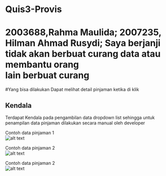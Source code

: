 # Quis3-Provis

# 2003688,Rahma Maulida; 2007235, Hilman Ahmad Rusydi; Saya berjanji tidak akan berbuat curang data atau membantu orang lain berbuat curang

#Yang bisa dilakukan
Dapat melihat detail pinjaman ketika di klik

## Kendala
Terdapat Kendala pada pengambilan data dropdown list sehingga untuk penampilan data pinjaman dilakukan secara manual oleh developer

Contoh data pinjaman 1  
![alt text]([http://url/to/img.png](https://github.com/Ahmad1321/Quis3-Provis/blob/main/Screenshot%20(38).png))

Contoh data pinjaman 2  
![alt text]([http://url/to/img.png](https://github.com/Ahmad1321/Quis3-Provis/blob/main/Screenshot%20(39).png))

Contoh data pinjaman 2  
![alt text]([http://url/to/img.png](https://github.com/Ahmad1321/Quis3-Provis/blob/main/Screenshot%20(40).png))

